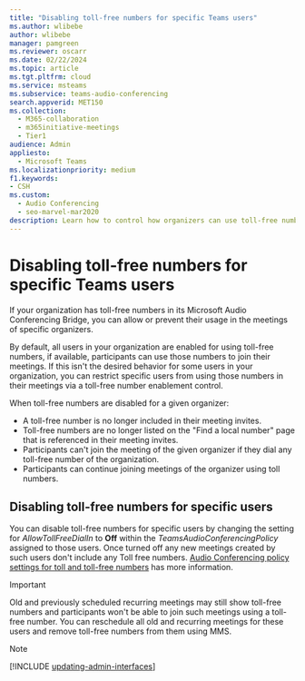 ```yaml
---
title: "Disabling toll-free numbers for specific Teams users"
ms.author: wlibebe
author: wlibebe
manager: pamgreen
ms.reviewer: oscarr
ms.date: 02/22/2024
ms.topic: article
ms.tgt.pltfrm: cloud
ms.service: msteams
ms.subservice: teams-audio-conferencing
search.appverid: MET150
ms.collection: 
  - M365-collaboration
  - m365initiative-meetings
  - Tier1
audience: Admin
appliesto: 
  - Microsoft Teams
ms.localizationpriority: medium
f1.keywords:
- CSH
ms.custom: 
  - Audio Conferencing
  - seo-marvel-mar2020
description: Learn how to control how organizers can use toll-free numbers for their Audio Conferencing Bridge meetings.
---
```


# Disabling toll-free numbers for specific Teams users

If your organization has toll-free numbers in its Microsoft Audio Conferencing Bridge, you can allow or prevent their usage in the meetings of specific organizers.  

By default, all users in your organization are enabled for using toll-free numbers, if available, participants can use those numbers to join their meetings. If this isn't the desired behavior for some users in your organization, you can restrict specific users from using those numbers in their meetings via a toll-free number enablement control.

When toll-free numbers are disabled for a given organizer:

- A toll-free number is no longer included in their meeting invites.
- Toll-free numbers are no longer listed on the "Find a local number" page that is referenced in their meeting invites.
- Participants can't join the meeting of the given organizer if they dial any toll-free number of the organization.
- Participants can continue joining meetings of the organizer using toll numbers.

## Disabling toll-free numbers for specific users

You can disable toll-free numbers for specific users by changing the setting for *AllowTollFreeDialIn* to **Off** within the *TeamsAudioConferencingPolicy* assigned to those users. Once turned off any new meetings created by such users don't include any Toll free numbers. [Audio Conferencing policy settings for toll and toll-free numbers](audio-conferencing-toll-free-numbers-policy.md) has more information.

> [!IMPORTANT]
> Old and previously scheduled recurring meetings may still show toll-free numbers and participants won't be able to join such meetings using a toll-free number. You can reschedule all old and recurring meetings for these users and remove toll-free numbers from them using MMS.

> [!Note]
> [!INCLUDE [updating-admin-interfaces](includes/updating-admin-interfaces.md)]
